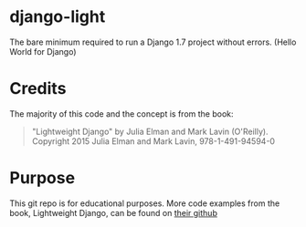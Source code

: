# django-light
The bare minimum required to run a Django 1.7 project without errors. (Hello World for Django)

# Credits
The majority of this code and the concept is from the book:
>"Lightweight Django" by Julia Elman and Mark Lavin (O'Reilly). Copyright 2015 Julia Elman and Mark Lavin, 978-1-491-94594-0

# Purpose
This git repo is for educational purposes. More code examples from the book, Lightweight Django, can be found on [their github](https://github.com/lightweightdjango/examples)
